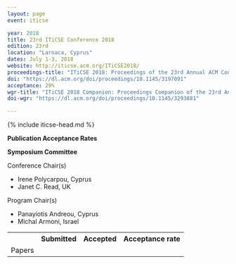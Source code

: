 ```yaml
---
layout: page
event: iticse

year: 2018
title: 23rd ITiCSE Conference 2018
edition: 23rd
location: "Larnaca, Cyprus"
dates: July 1-3, 2018
website: http://iticse.acm.org/ITiCSE2018/
proceedings-title: "ITiCSE 2018: Proceedings of the 23rd Annual ACM Conference on Innovation and Technology in Computer Science Education"  
doi: "https://dl.acm.org/doi/proceedings/10.1145/3197091"
acceptance: 29%
wgr-title: "ITiCSE 2018 Companion: Proceedings Companion of the 23rd Annual ACM Conference on Innovation and Technology in Computer Science Education"
doi-wgr: "https://dl.acm.org/doi/proceedings/10.1145/3293881"

---
```


{% include iticse-head.md %}

**Publication Acceptance Rates**

 <table class="table table-hover table-sm"><tbody><tr><th> </th>
<th>Submitted</th>
<th>Accepted</th>
<th>Acceptance rate</th>
</tr><tr><td>Papers</td>
<td> </td>
<td> </td>
<td> </td>

**Symposium Committee**

Conference Chair(s)

-   Irene Polycarpou, Cyprus
-   Janet C. Read, UK

Program Chair(s)

-   Panayiotis Andreou, Cyprus
-   Michal Armoni, Israel